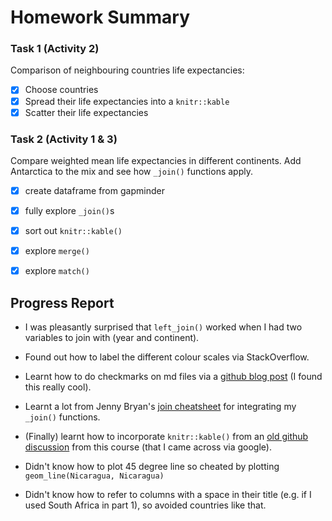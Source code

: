 # Homework Summary

### Task 1 (Activity 2)

Comparison of neighbouring countries life expectancies:

- [X] Choose countries
- [X] Spread their life expectancies into a `knitr::kable`
- [X] Scatter their life expectancies

### Task 2 (Activity 1 & 3)

Compare weighted mean life expectancies in different continents. Add Antarctica to the mix and see how `_join()` functions apply.

- [X] create dataframe from gapminder
- [X] fully explore `_join()`s
- [X] sort out `knitr::kable()`
- [X] explore `merge()`
- [X] explore `match()`


## Progress Report

* I was pleasantly surprised that `left_join()` worked when I had two variables to join with (year and continent).

* Found out how to label the different colour scales via StackOverflow.

* Learnt how to do checkmarks on md files via a [github blog post](https://github.com/blog/1375-task-lists-in-gfm-issues-pulls-comments) (I found this really cool).

* Learnt a lot from Jenny Bryan's [join cheatsheet](http://stat545.com/bit001_dplyr-cheatsheet.html#anti_joinsuperheroes-publishers) for integrating my `_join()` functions.

* (Finally) learnt how to incorporate `knitr::kable()` from an [old github discussion](https://github.com/STAT545-UBC/Discussion/issues/136) from this course (that I came across via google).

* Didn't know how to plot 45 degree line so cheated by plotting `geom_line(Nicaragua, Nicaragua)`

* Didn't know how to refer to columns with a space in their title (e.g. if I used South Africa in part 1), so avoided countries like that.
